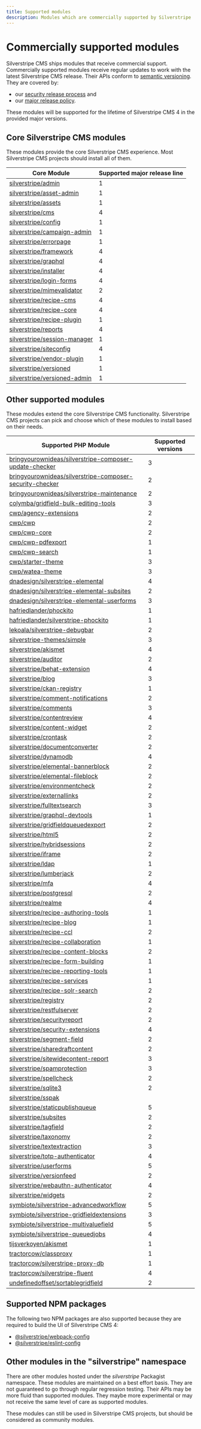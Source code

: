 ```yaml
---
title: Supported modules
description: Modules which are commercially supported by Silverstripe
---
```


# Commercially supported modules

Silverstripe CMS ships modules that receive commercial support. Commercially supported modules receive regular updates to work with the latest Silverstripe CMS release. Their APIs conform to [semantic versioning](https://semver.org/). They are covered by:
- our [security release process](/contributing/managing_security_issues) and
- our [major release policy](major_release_policy).

These modules will be supported for the lifetime of Silverstripe CMS 4 in the provided major versions.

## Core Silverstripe CMS modules

These modules provide the core Silverstripe CMS experience. Most Silverstripe CMS projects should install all of them.

Core Module | Supported major release line
-- | --
[silverstripe/admin](https://packagist.org/packages/silverstripe/admin) | 1
[silverstripe/asset-admin](https://packagist.org/packages/silverstripe/asset-admin) | 1
[silverstripe/assets](https://packagist.org/packages/silverstripe/assets) | 1
[silverstripe/cms](https://packagist.org/packages/silverstripe/cms) | 4
[silverstripe/config](https://packagist.org/packages/silverstripe/config) | 1
[silverstripe/campaign-admin](https://packagist.org/packages/silverstripe/campaign-admin) | 1
[silverstripe/errorpage](https://packagist.org/packages/silverstripe/errorpage) | 1
[silverstripe/framework](https://packagist.org/packages/silverstripe/framework) | 4
[silverstripe/graphql](https://packagist.org/packages/silverstripe/graphql) | 4
[silverstripe/installer](https://packagist.org/packages/silverstripe/installer) | 4
[silverstripe/login-forms](https://packagist.org/packages/silverstripe/login-forms) | 4
[silverstripe/mimevalidator](https://packagist.org/packages/silverstripe/mimevalidator) | 2
[silverstripe/recipe-cms](https://packagist.org/packages/silverstripe/recipe-cms) | 4
[silverstripe/recipe-core](https://packagist.org/packages/silverstripe/recipe-core) | 4
[silverstripe/recipe-plugin](https://packagist.org/packages/silverstripe/recipe-plugin) | 1
[silverstripe/reports](https://packagist.org/packages/silverstripe/reports) | 4
[silverstripe/session-manager](https://packagist.org/packages/silverstripe/session-manager) | 1
[silverstripe/siteconfig](https://packagist.org/packages/silverstripe/siteconfig) | 4
[silverstripe/vendor-plugin](https://packagist.org/packages/silverstripe/vendor-plugin) | 1
[silverstripe/versioned](https://packagist.org/packages/silverstripe/versioned) | 1
[silverstripe/versioned-admin](https://packagist.org/packages/silverstripe/versioned-admin) | 1

## Other supported modules

These modules extend the core Silverstripe CMS functionality. Silverstripe CMS projects can pick and choose which of these modules to install based on their needs.

Supported PHP Module | Supported versions
-- | --
[bringyourownideas/silverstripe-composer-update-checker](https://packagist.org/packages/bringyourownideas/silverstripe-composer-update-checker) | 3
[bringyourownideas/silverstripe-composer-security-checker](https://packagist.org/packages/bringyourownideas/silverstripe-composer-security-checker) | 2
[bringyourownideas/silverstripe-maintenance](https://packagist.org/packages/bringyourownideas/silverstripe-maintenance) | 2
[colymba/gridfield-bulk-editing-tools](https://packagist.org/packages/colymba/gridfield-bulk-editing-tools) | 3
[cwp/agency-extensions](https://packagist.org/packages/cwp/agency-extensions) | 2
[cwp/cwp](https://packagist.org/packages/cwp/cwp) | 2
[cwp/cwp-core](https://packagist.org/packages/cwp/cwp-core) | 2
[cwp/cwp-pdfexport](https://packagist.org/packages/cwp/cwp-pdfexport) | 1
[cwp/cwp-search](https://packagist.org/packages/cwp/cwp-search) | 1
[cwp/starter-theme](https://packagist.org/packages/cwp/starter-theme) | 3
[cwp/watea-theme](https://packagist.org/packages/cwp/watea-theme) | 3
[dnadesign/silverstripe-elemental](https://packagist.org/packages/dnadesign/silverstripe-elemental) | 4
[dnadesign/silverstripe-elemental-subsites](https://packagist.org/packages/dnadesign/silverstripe-elemental-subsites) | 2
[dnadesign/silverstripe-elemental-userforms](https://packagist.org/packages/dnadesign/silverstripe-elemental-userforms) | 3
[hafriedlander/phockito](https://packagist.org/packages/hafriedlander/phockito) | 1
[hafriedlander/silverstripe-phockito](https://packagist.org/packages/hafriedlander/silverstripe-phockito) | 1
[lekoala/silverstripe-debugbar](https://packagist.org/packages/lekoala/silverstripe-debugbar) | 2
[silverstripe-themes/simple](https://packagist.org/packages/silverstripe-themes/simple) | 3
[silverstripe/akismet](https://packagist.org/packages/silverstripe/akismet) | 4
[silverstripe/auditor](https://packagist.org/packages/silverstripe/auditor) | 2
[silverstripe/behat-extension](https://packagist.org/packages/silverstripe/behat-extension) | 4
[silverstripe/blog](https://packagist.org/packages/silverstripe/blog) | 3
[silverstripe/ckan-registry](https://packagist.org/packages/silverstripe/ckan-registry) | 1
[silverstripe/comment-notifications](https://packagist.org/packages/silverstripe/comment-notifications) | 2
[silverstripe/comments](https://packagist.org/packages/silverstripe/comments) | 3
[silverstripe/contentreview](https://packagist.org/packages/silverstripe/contentreview) | 4
[silverstripe/content-widget ](https://packagist.org/packages/silverstripe/content-widget) | 2
[silverstripe/crontask](https://packagist.org/packages/silverstripe/crontask) | 2
[silverstripe/documentconverter](https://packagist.org/packages/silverstripe/documentconverter) | 2
[silverstripe/dynamodb](https://packagist.org/packages/silverstripe/dynamodb) | 4
[silverstripe/elemental-bannerblock](https://packagist.org/packages/silverstripe/elemental-bannerblock) | 2
[silverstripe/elemental-fileblock](https://packagist.org/packages/silverstripe/elemental-fileblock) | 2
[silverstripe/environmentcheck](https://packagist.org/packages/silverstripe/environmentcheck) | 2
[silverstripe/externallinks](https://packagist.org/packages/silverstripe/externallinks) | 2
[silverstripe/fulltextsearch](https://packagist.org/packages/silverstripe/fulltextsearch) | 3
[silverstripe/graphql-devtools](https://packagist.org/packages/silverstripe/graphql-devtools) | 1
[silverstripe/gridfieldqueuedexport](https://packagist.org/packages/silverstripe/gridfieldqueuedexport) | 2
[silverstripe/html5](https://packagist.org/packages/silverstripe/html5) | 2
[silverstripe/hybridsessions](https://packagist.org/packages/silverstripe/hybridsessions) | 2
[silverstripe/iframe](https://packagist.org/packages/silverstripe/iframe) | 2
[silverstripe/ldap](https://packagist.org/packages/silverstripe/ldap) | 1
[silverstripe/lumberjack](https://packagist.org/packages/silverstripe/lumberjack) | 2
[silverstripe/mfa](https://packagist.org/packages/silverstripe/mfa) | 4
[silverstripe/postgresql](https://packagist.org/packages/silverstripe/postgresql) | 2
[silverstripe/realme](https://packagist.org/packages/silverstripe/realme) | 4
[silverstripe/recipe-authoring-tools](https://packagist.org/packages/silverstripe/recipe-authoring-tools) | 1
[silverstripe/recipe-blog](https://packagist.org/packages/silverstripe/recipe-blog) | 1
[silverstripe/recipe-ccl](https://packagist.org/packages/silverstripe/recipe-ccl) | 2
[silverstripe/recipe-collaboration](https://packagist.org/packages/silverstripe/recipe-collaboration) | 1
[silverstripe/recipe-content-blocks](https://packagist.org/packages/silverstripe/recipe-content-blocks) | 2
[silverstripe/recipe-form-building](https://packagist.org/packages/silverstripe/recipe-form-building) | 1
[silverstripe/recipe-reporting-tools](https://packagist.org/packages/silverstripe/recipe-reporting-tools) | 1
[silverstripe/recipe-services](https://packagist.org/packages/silverstripe/recipe-services) | 1
[silverstripe/recipe-solr-search](https://packagist.org/packages/silverstripe/recipe-solr-search) | 2
[silverstripe/registry](https://packagist.org/packages/silverstripe/registry) | 2
[silverstripe/restfulserver](https://packagist.org/packages/silverstripe/restfulserver) | 2
[silverstripe/securityreport](https://packagist.org/packages/silverstripe/securityreport) | 2
[silverstripe/security-extensions](https://packagist.org/packages/silverstripe/security-extensions) | 4
[silverstripe/segment-field](https://packagist.org/packages/silverstripe/segment-field) | 2
[silverstripe/sharedraftcontent](https://packagist.org/packages/silverstripe/sharedraftcontent) | 2
[silverstripe/sitewidecontent-report](https://packagist.org/packages/silverstripe/sitewidecontent-report) | 3
[silverstripe/spamprotection](https://packagist.org/packages/silverstripe/spamprotection) | 3
[silverstripe/spellcheck](https://packagist.org/packages/silverstripe/spellcheck) | 2
[silverstripe/sqlite3](https://packagist.org/packages/silverstripe/sqlite3) | 2
[silverstripe/sspak](https://packagist.org/packages/silverstripe/sspak) |
[silverstripe/staticpublishqueue](https://packagist.org/packages/silverstripe/staticpublishqueue) | 5
[silverstripe/subsites](https://packagist.org/packages/silverstripe/subsites) | 2
[silverstripe/tagfield](https://packagist.org/packages/silverstripe/tagfield) | 2
[silverstripe/taxonomy](https://packagist.org/packages/silverstripe/taxonomy) | 2
[silverstripe/textextraction](https://packagist.org/packages/silverstripe/textextraction) | 3
[silverstripe/totp-authenticator](https://packagist.org/packages/silverstripe/totp-authenticator) | 4
[silverstripe/userforms](https://packagist.org/packages/silverstripe/userforms) | 5
[silverstripe/versionfeed](https://packagist.org/packages/silverstripe/versionfeed) | 2
[silverstripe/webauthn-authenticator](https://packagist.org/packages/silverstripe/webauthn-authenticator) | 4
[silverstripe/widgets](https://packagist.org/packages/silverstripe/widgets) | 2
[symbiote/silverstripe-advancedworkflow](https://packagist.org/packages/symbiote/silverstripe-advancedworkflow) | 5
[symbiote/silverstripe-gridfieldextensions](https://packagist.org/packages/symbiote/silverstripe-gridfieldextensions) | 3
[symbiote/silverstripe-multivaluefield](https://packagist.org/packages/symbiote/silverstripe-multivaluefield) | 5
[symbiote/silverstripe-queuedjobs](https://packagist.org/packages/symbiote/silverstripe-queuedjobs) | 4
[tijsverkoyen/akismet](https://packagist.org/packages/tijsverkoyen/akismet) | 1
[tractorcow/classproxy](https://packagist.org/packages/tractorcow/classproxy) | 1
[tractorcow/silverstripe-proxy-db ](https://packagist.org/packages/tractorcow/silverstripe-proxy-db ) | 1
[tractorcow/silverstripe-fluent](https://packagist.org/packages/tractorcow/silverstripe-fluent) | 4
[undefinedoffset/sortablegridfield](https://packagist.org/packages/undefinedoffset/sortablegridfield) | 2

## Supported NPM packages

The following two NPM packages are also supported because they are required to build the UI of Silverstripe CMS 4:
- [@silverstripe/webpack-config](https://www.npmjs.com/package/@silverstripe/webpack-config)
- [@silverstripe/eslint-config](https://www.npmjs.com/package/@silverstripe/eslint-config)

## Other modules in the "silverstripe" namespace

There are other modules hosted under the _silverstripe_ Packagist namespace. These modules are maintained on a best effort basis. They are not guaranteed to go through regular regression testing. Their APIs may be more fluid than supported modules. They maybe more experimental or may not receive the same level of care as supported modules.

These modules can still be used in Silverstripe CMS projects, but should be considered as community modules.